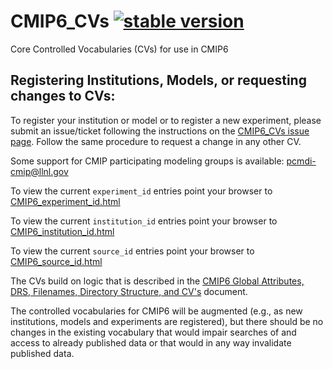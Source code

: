 # CMIP6_CVs [![stable version](https://img.shields.io/badge/Current%20version-6.2.55.6-brightgreen.svg)](https://github.com/WCRP-CMIP/CMIP6_CVs/releases/tag/6.2.55.6)

Core Controlled Vocabularies (CVs) for use in CMIP6

Registering Institutions, Models, or requesting changes to CVs:
----------------

To register your institution or model or to register a new experiment, please submit an issue/ticket following the instructions on the [CMIP6_CVs issue page](https://github.com/WCRP-CMIP/CMIP6_CVs/issues/new). Follow the same procedure to request a change in any other CV.

Some support for CMIP participating modeling groups is available: pcmdi-cmip@llnl.gov

To view the current `experiment_id` entries point your browser to [CMIP6_experiment_id.html](https://wcrp-cmip.github.io/CMIP6_CVs/docs/CMIP6_experiment_id.html)

To view the current `institution_id` entries point your browser to [CMIP6_institution_id.html](https://wcrp-cmip.github.io/CMIP6_CVs/docs/CMIP6_institution_id.html)

To view the current `source_id` entries point your browser to [CMIP6_source_id.html](https://wcrp-cmip.github.io/CMIP6_CVs/docs/CMIP6_source_id.html)

The CVs build on logic that is described in the [CMIP6 Global Attributes, DRS, Filenames, Directory Structure, and CV's](http://goo.gl/v1drZl) document.

The controlled vocabularies for CMIP6 will be augmented (e.g., as new institutions, models and experiments are registered), but there should be no changes in the existing vocabulary that would impair searches of and access to already published data or that would in any way invalidate published data.
